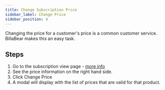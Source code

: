 ```yaml
---
title: Change Subscription Price
sidebar_label: Change Price
sidebar_position: 4
---
```

Changing the price for a customer's price is a common customer service. BillaBear makes this an easy task.


## Steps

1. Go to the subscription view page - [more info](view_subscription.md)
2. See the price information on the right hand side.
2. Click Change Price
4. A modal will display with the list of prices that are valid for that product.

